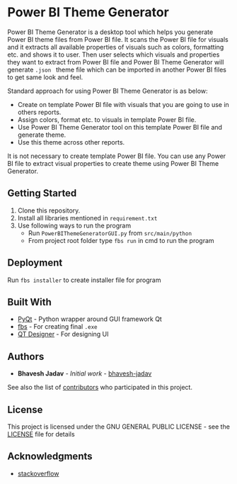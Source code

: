 # Power BI Theme Generator

Power BI Theme Generator is a desktop tool which helps you generate Power BI theme files from Power BI file. It scans the Power BI file for visuals 
and it extracts all available properties of visuals such as colors, formatting etc. and shows it to user. Then user selects which visuals and 
properties they want to extract from Power BI file and Power BI Theme Generator will generate `.json ` theme file which can be imported in another Power BI 
files to get same look and feel.

Standard approach for using Power BI Theme Generator is as below:
* Create on template Power BI file with visuals that you are going to use in others reports.
* Assign colors, format etc. to visuals in template Power BI file.
* Use Power BI Theme Generator tool on this template Power BI file and generate theme.
* Use this theme across other reports.

It is not necessary to create template Power BI file. You can use any Power BI file to extract visual properties to create theme using Power BI Theme Generator.

## Getting Started

1. Clone this repository.
2. Install all libraries mentioned in `requirement.txt`
3. Use following ways to run the program
    * Run `PowerBIThemeGeneratorGUI.py` from `src/main/python`
    * From project root folder type `fbs run` in cmd to run the program

## Deployment

Run `fbs installer` to create installer file for program

## Built With

* [PyQt](https://riverbankcomputing.com/software/pyqt/intro) - Python wrapper around GUI framework Qt
* [fbs](https://build-system.fman.io/) - For creating final `.exe`
* [QT Designer](http://doc.qt.io/qt-5/qtdesigner-manual.html) - For designing UI

## Authors

* **Bhavesh Jadav** - *Initial work* - [bhavesh-jadav](https://github.com/bhavesh-jadav)

See also the list of [contributors](https://github.com/bhavesh-jadav/Power-BI-Theme-Generator/graphs/contributors) who participated in this project.

## License

This project is licensed under the GNU GENERAL PUBLIC LICENSE - see the [LICENSE](LICENSE) file for details

## Acknowledgments

* [stackoverflow](http://stackoverflow.com)
